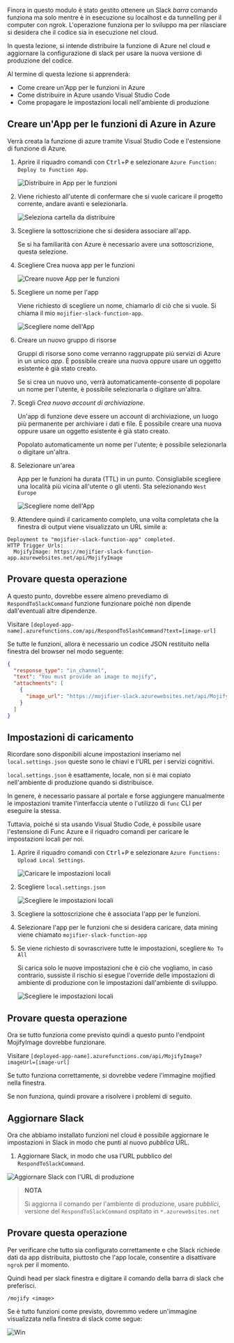 Finora in questo modulo è stato gestito ottenere un Slack _barra_ comando funziona ma solo mentre è in esecuzione su localhost e da tunnelling per il computer con ngrok. L'operazione funziona per lo sviluppo ma per rilasciare si desidera che il codice sia in esecuzione nel cloud.

In questa lezione, si intende distribuire la funzione di Azure nel cloud e aggiornare la configurazione di slack per usare la nuova versione di produzione del codice.

Al termine di questa lezione si apprenderà:

- Come creare un'App per le funzioni in Azure
- Come distribuire in Azure usando Visual Studio Code
- Come propagare le impostazioni locali nell'ambiente di produzione

## <a name="create-an-azure-function-app-on-azure"></a>Creare un'App per le funzioni di Azure in Azure

Verrà creata la funzione di azure tramite Visual Studio Code e l'estensione di funzione di Azure.

1. Aprire il riquadro comandi con <kbd>Ctrl</kbd>+<kbd>P</kbd> e selezionare `Azure Function: Deploy to Function App`.

   ![Distribuire in App per le funzioni](/media-drafts/10.deploy-to-function-app.png)

2. Viene richiesto all'utente di confermare che si vuole caricare il progetto corrente, andare avanti e selezionarla.

   ![Seleziona cartella da distribuire](/media-drafts/10.select-folder-to-deploy.png)

3. Scegliere la sottoscrizione che si desidera associare all'app.

   Se si ha familiarità con Azure è necessario avere una sottoscrizione, questa selezione.

4. Scegliere Crea nuova app per le funzioni

   ![Creare nuove App per le funzioni](/media-drafts/10.create-new-function-app.png)

5. Scegliere un nome per l'app

   Viene richiesto di scegliere un nome, chiamarlo di ciò che si vuole. Si chiama il mio `mojifier-slack-function-app`.

   ![Scegliere nome dell'App](/media-drafts/10.choose-app-name.png)

6. Creare un nuovo gruppo di risorse

   Gruppi di risorse sono come verranno raggruppate più servizi di Azure in un unico _app_. È possibile creare una nuova oppure usare un oggetto esistente è già stato creato.

   Se si crea un nuovo uno, verrà automaticamente-consente di popolare un nome per l'utente, è possibile selezionarla o digitare un'altra.

7. Scegli _Crea nuovo account di archiviazione_.

   Un'app di funzione deve essere un account di archiviazione, un luogo più permanente per archiviare i dati e file. È possibile creare una nuova oppure usare un oggetto esistente è già stato creato.

   Popolato automaticamente un nome per l'utente; è possibile selezionarla o digitare un'altra.

8. Selezionare un'area

   App per le funzioni ha durata (TTL) in un punto. Consigliabile scegliere una località più vicina all'utente o gli utenti. Sta selezionando `West Europe`

   ![Scegliere nome dell'App](/media-drafts/10.select-region.png)

9. Attendere quindi il caricamento completo, una volta completata che la finestra di output viene visualizzato un URL simile a:

```output
Deployment to "mojifier-slack-function-app" completed.
HTTP Trigger Urls:
  MojifyImage: https://mojifier-slack-function-app.azurewebsites.net/api/MojifyImage
```

## <a name="try-it-out"></a>Provare questa operazione

A questo punto, dovrebbe essere almeno prevediamo di `RespondToSlackCommand` funzione funzionare poiché non dipende dall'eventuali altre dipendenze.

Visitare `[deployed-app-name].azurefunctions.com/api/RespondToSlashCommand?text=[image-url]`

Se tutte le funzioni, allora è necessario un codice JSON restituito nella finestra del browser nel modo seguente:

```json
{
  "response_type": "in_channel",
  "text": "You must provide an image to mojify",
  "attachments": [
    {
      "image_url": "https://mojifier-slack.azurewebsites.net/api/MojifyImage?imageUrl=undefined"
    }
  ]
}
```

## <a name="upload-settings"></a>Impostazioni di caricamento

Ricordare sono disponibili alcune impostazioni inseriamo nel `local.settings.json` queste sono le chiavi e l'URL per i servizi cognitivi.

`local.settings.json` è esattamente, locale, non si è mai copiato nell'ambiente di produzione quando si distribuisce.

In genere, è necessario passare al portale e forse aggiungere manualmente le impostazioni tramite l'interfaccia utente o l'utilizzo di `func` CLI per eseguire la stessa.

Tuttavia, poiché si sta usando Visual Studio Code, è possibile usare l'estensione di Func Azure e il riquadro comandi per caricare le impostazioni locali per noi.

1.  Aprire il riquadro comandi con <kbd>Ctrl</kbd>+<kbd>P</kbd> e selezionare `Azure Functions: Upload Local Settings`.

    ![Caricare le impostazioni locali](/media-drafts/10.upload-local-settings.png)

2.  Scegliere `local.settings.json`

    ![Scegliere le impostazioni locali](/media-drafts/10.choose-localsettings.png)

3.  Scegliere la sottoscrizione che è associata l'app per le funzioni.

4.  Selezionare l'app per le funzioni che si desidera caricare, data mining viene chiamato `mojifier-slack-function-app`

5.  Se viene richiesto di sovrascrivere tutte le impostazioni, scegliere `No To All`

    Si carica solo le nuove impostazioni che è ciò che vogliamo, in caso contrario, sussiste il rischio si esegue l'override delle impostazioni di ambiente di produzione con le impostazioni dall'ambiente di sviluppo.

    ![Scegliere le impostazioni locali](/media-drafts/10.choose-no-to-all.png)

## <a name="try-it-out"></a>Provare questa operazione

Ora se tutto funziona come previsto quindi a questo punto l'endpoint MojifyImage dovrebbe funzionare.

Visitare `[deployed-app-name].azurefunctions.com/api/MojifyImage?imageUrl=[image-url]`

Se tutto funziona correttamente, si dovrebbe vedere l'immagine mojified nella finestra.

Se non funziona, quindi provare a risolvere i problemi di seguito.

## <a name="update-slack"></a>Aggiornare Slack

Ora che abbiamo installato funzioni nel cloud è possibile aggiornare le impostazioni in Slack in modo che punti al nuovo _pubblica_ URL.

1. Aggiornare Slack, in modo che usa l'URL pubblico del `RespondToSlackCommand`.

![Aggiornare Slack con l'URL di produzione](/media-drafts/10.deploy-update-url.png)

> **NOTA**
>
> Si aggiorna il comando per l'ambiente di produzione, usare _pubblici_, versione del `RespondToSlackCommand` ospitato in `*.azurewebsites.net`

## <a name="try-it-out"></a>Provare questa operazione

Per verificare che tutto sia configurato correttamente e che Slack richiede dati da app distribuita, piuttosto che l'app locale, consentire a disattivare `ngrok` per il momento.

Quindi head per slack finestra e digitare il comando della barra di slack che preferisci.

`/mojify <image>`

Se è tutto funzioni come previsto, dovremmo vedere un'immagine visualizzata nella finestra di slack come segue:

![Win](/media-drafts/10.publish-success.png)
